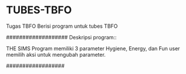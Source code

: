 # TUBES-TBFO
Tugas TBFO
Berisi program untuk tubes TBFO

###################
Deskripsi program::

THE SIMS
Program memiliki 3 parameter Hygiene, Energy, dan Fun
user memilih aksi untuk mengubah parameter.

##################
